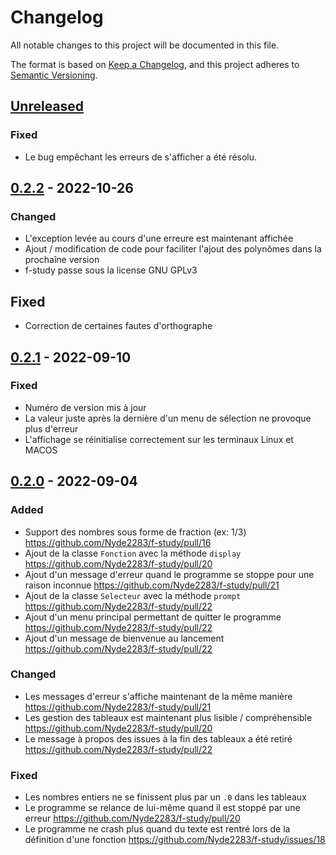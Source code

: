 # Changelog

All notable changes to this project will be documented in this file.

The format is based on [Keep a Changelog](https://keepachangelog.com/en/1.0.0/),
and this project adheres to [Semantic Versioning](https://semver.org/spec/v2.0.0.html).


## [Unreleased]

### Fixed

- Le bug empêchant les erreurs de s'afficher a été résolu.

## [0.2.2] - 2022-10-26

### Changed

- L'exception levée au cours d'une erreure est maintenant affichée
- Ajout / modification de code pour faciliter l'ajout des polynômes dans la prochaîne version
- f-study passe sous la license GNU GPLv3

## Fixed

- Correction de certaines fautes d'orthographe

## [0.2.1] - 2022-09-10

### Fixed

- Numéro de version mis à jour
- La valeur juste après la dernière d'un menu de sélection ne provoque plus d'erreur
- L'affichage se réinitialise correctement sur les terminaux Linux et MACOS

## [0.2.0] - 2022-09-04

### Added

- Support des nombres sous forme de fraction (ex: 1/3) https://github.com/Nyde2283/f-study/pull/16
- Ajout de la classe `Fonction` avec la méthode `display` https://github.com/Nyde2283/f-study/pull/20
- Ajout d'un message d'erreur quand le programme se stoppe pour une raison inconnue https://github.com/Nyde2283/f-study/pull/21
- Ajout de la classe `Selecteur` avec la méthode `prompt` https://github.com/Nyde2283/f-study/pull/22
- Ajout d'un menu principal permettant de quitter le programme https://github.com/Nyde2283/f-study/pull/22
- Ajout d'un message de bienvenue au lancement https://github.com/Nyde2283/f-study/pull/22

### Changed

- Les messages d'erreur s'affiche maintenant de la même manière https://github.com/Nyde2283/f-study/pull/21
- Les gestion des tableaux est maintenant plus lisible / compréhensible https://github.com/Nyde2283/f-study/pull/20
- Le message à propos des issues à la fin des tableaux a été retiré https://github.com/Nyde2283/f-study/pull/22

### Fixed

- Les nombres entiers ne se finissent plus par un `.0` dans les tableaux
- Le programme se relance de lui-même quand il est stoppé par une erreur https://github.com/Nyde2283/f-study/pull/20
- Le programme ne crash plus quand du texte est rentré lors de la définition d'une fonction https://github.com/Nyde2283/f-study/issues/18

[Unreleased]: https://github.com/Nyde2283/f-study/compare/v0.2.2...dev
[0.2.2]: https://github.com/Nyde2283/f-study/compare/v0.2.1...v0.2.2
[0.2.1]: https://github.com/Nyde2283/f-study/compare/v0.2.0...v0.2.1
[0.2.0]: https://github.com/Nyde2283/f-study/compare/v0.1.0...v0.2.0